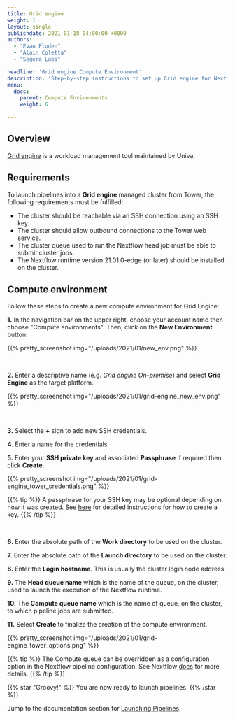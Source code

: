 ```yaml
---
title: Grid engine
weight: 1
layout: single
publishdate: 2021-01-18 04:00:00 +0000
authors:
  - "Evan Floden"
  - "Alain Coletta"
  - "Seqera Labs"

headline: 'Grid engine Compute Environment'
description: 'Step-by-step instructions to set up Grid engine for Nextflow Tower.'
menu:
  docs:
    parent: Compute Environments
    weight: 6

---
```

## Overview

[Grid engine](https://www.univa.com/products/univa-grid-engine.php) is a workload management tool maintained by Univa.

## Requirements

To launch pipelines into a **Grid engine** managed cluster from Tower, the following requirements must be fulfilled:

* The cluster should be reachable via an SSH connection using an SSH key.
* The cluster should allow outbound connections to the Tower web service.
* The cluster queue used to run the Nextflow head job must be able to submit cluster jobs.
* The Nextflow runtime version 21.01.0-edge (or later) should be installed on the cluster.


## Compute environment

Follow these steps to create a new compute environment for Grid Engine:

**1.** In the navigation bar on the upper right, choose your account name then choose "Compute environments". Then, click on the **New Environment** button.

{{% pretty_screenshot img="/uploads/2021/01/new_env.png" %}}

<br>

**2.** Enter a descriptive name (e.g. *Grid engine On-premise*) and select **Grid Engine** as the target platform.

{{% pretty_screenshot img="/uploads/2021/01/grid-engine_new_env.png" %}}

<br>

**3.** Select the **+** sign to add new SSH credentials.

**4.** Enter a name for the credentials

**5.** Enter your **SSH private key** and associated **Passphrase** if required then click **Create**.

{{% pretty_screenshot img="/uploads/2021/01/grid-engine_tower_credentials.png" %}}

{{% tip %}}
A passphrase for your SSH key may be optional depending on how it was created. See [here](https://docs.github.com/en/free-pro-team@latest/github/authenticating-to-github/generating-a-new-ssh-key-and-adding-it-to-the-ssh-agent) for detailed instructions for how to create a key.
{{% /tip %}}

<br>

**6.** Enter the absolute path of the **Work directory** to be used on the cluster.

**7.** Enter the absolute path of the **Launch directory** to be used on the cluster.

**8.** Enter the **Login hostname**. This is usually the cluster login node address.

**9.** The **Head queue name** which is the name of the queue, on the cluster, used to launch the execution of the Nextflow runtime.

**10.** The **Compute queue name** which is the name of queue, on the cluster, to which pipeline jobs are submitted.

**11.** Select **Create** to finalize the creation of the compute environment.

{{% pretty_screenshot img="/uploads/2021/01/grid-engine_tower_options.png" %}}

{{% tip %}}
The Compute queue can be overridden as a configuration option in the Nextflow pipeline configuration. See Nextflow [docs](https://www.nextflow.io/docs/latest/process.html#queue) for more details.
{{% /tip %}}

{{% star "Groovy!" %}}
You are now ready to launch pipelines.
{{% /star %}}

Jump to the documentation section for [Launching Pipelines](/docs/launch/overview/).

